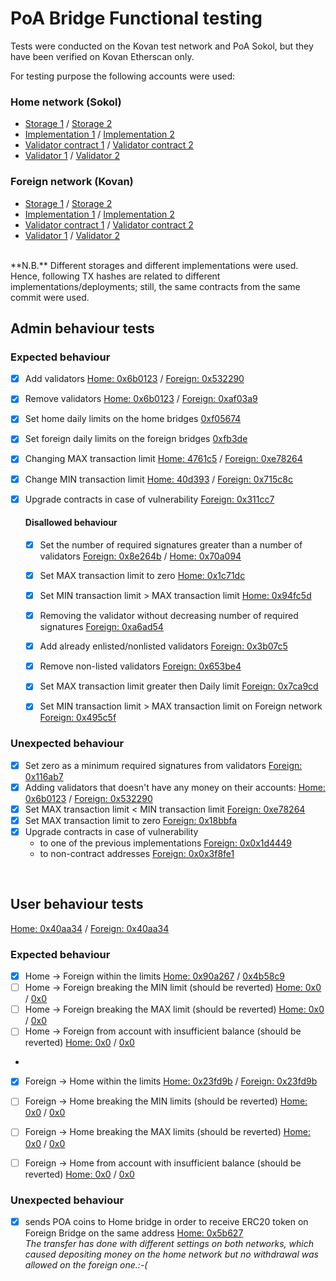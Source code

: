 # PoA Bridge Functional testing

Tests were conducted on the Kovan test network and PoA Sokol, but they have been verified on Kovan Etherscan only. 

For testing purpose the following accounts were used:

### Home network (Sokol)
- [Storage 1](https://sokol.poaexplorer.com/address/search/0xad3ccd040d968af2fa983413d3c8aadd9a6f1c9a) / [Storage 2](https://sokol.poaexplorer.com/address/search/0x8E854802d695269A6F1f3Fcabb2111d2F5A0E6f9)
- [Implementation 1](https://sokol.poaexplorer.com/address/search/0x370b86ba8c5ad9c9f55644826b6819cb4f720aad) / [Implementation 2](https://sokol-explorer.poa.network/account/0x608707f39c8E487eafEDfB190f14392E6239eF00)
- [Validator contract 1](https://sokol-explorer.poa.network/account/0x5F5fB0A1C6e1c95346Eca1771732Db1fD149525B) / [Validator contract 2](https://sokol-explorer.poa.network/account/0x7A070129e443F2f29A9B6320c16a05bA22b4ac0c)
- [Validator 1](https://sokol-explorer.poa.network/account/0x6b1454ea62aa394c98bb63ed6ec8a491ba144a60) / [Validator 2](https://sokol-explorer.poa.network/account/0x8bcb705c12164ef39d6202cc38059a91603e6872)


### Foreign network (Kovan)

- [Storage 1](https://kovan.etherscan.io/address/0x7Ea07cd462eF0d5B51F85d12f232e6BbF646A016) / [Storage 2](https://kovan.etherscan.io/address/0x4055A80216190861Cee084CA6148A0D3bb2725c1) 
- [Implementation 1](https://kovan.etherscan.io/address/0xE58227ae91b3631e13089e9888BBe5E23d779975) / [Implementation 2](https://kovan.etherscan.io/address/0xeB1598642f52B911AF0192002201b5EF0661CC8E)
- [Validator contract 1](https://kovan.etherscan.io/address/0xad3ccd040d968af2fA983413D3c8aADd9a6F1c9a) / [Validator contract 2](https://kovan.etherscan.io/address/0x431c5b97Ba8387EC5979e06b555aeFcC9080A2b2)
- [Validator 1](https://kovan.etherscan.io/address/0x6b1454ea62aa394c98bb63ed6ec8a491ba144a60) / [Validator 2](https://kovan.etherscan.io/address/0x8bcb705c12164ef39d6202cc38059a91603e6872)

<br>
**N.B.** Different storages and different implementations were used. Hence, following TX hashes are related to different implementations/deployments; still, the same contracts from the same commit were used. 

<br>


## Admin behaviour tests

### Expected behaviour

 - [x] Add validators [Home: 0x6b0123](https://sokol.poaexplorer.com/txid/search/0x6b0123736631c34d0a0b1849284d96e79653015e6d240ea61bbcb39d7654b184) / [Foreign: 0x532290](https://kovan.etherscan.io/tx/0x532290af87e310e96bffc86cfae9530eb0d2bf9a5fdce0594ba2fea3a28bbef5)
 - [x] Remove validators [Home: 0x6b0123](https://sokol.poaexplorer.com/txid/search/0x6b0123736631c34d0a0b1849284d96e79653015e6d240ea61bbcb39d7654b184) / [Foreign: 0xaf03a9](https://kovan.etherscan.io/tx/0xaf03a93221c8f16fd398370a0889f741e979089ebcd7982f2bdf5f8179f91679)
 - [x] Set home daily limits on the home bridges [0xf05674](https://sokol.poaexplorer.com/txid/search/0xf0567473d72489d7f3cc6f33cbd14e65985dbb14ae12d3656d1bc80754f7c176)
 - [x] Set foreign daily limits on the foreign bridges [0xfb3de](https://kovan.etherscan.io/tx/0xfb3de489326d4287685638b32ff9ac9c67dd091bb9f7884df765d673d8268e09)
 - [X] Changing MAX transaction limit [Home: 4761c5](https://sokol.poaexplorer.com/txid/search/4761c5ea1ccd5ecf0297000621421e8d1da841f8844b241a1013c5e0c0d320a4) / [Foreign: 0xe78264](https://kovan.etherscan.io/tx/0xe7826480a1ac9ac907ab68b958cea9e6d4baed8c0157870cf391d3ccfaaa0e44)
 - [x] Change MIN transaction limit [Home: 40d393](https://sokol.poaexplorer.com/txid/search/40d39314ad761a271dbfe2becdae8081ea73c397fe1b7a4b316b5fda587ecc0d) / [Foreign: 0x715c8c](https://kovan.etherscan.io/tx/715c8cb9d7acb8fb463087648b2079cbb55a5763f53f83b74e58c1c40c12c85c)
 - [x] Upgrade contracts in case of vulnerability [Foreign: 0x311cc7](https://kovan.etherscan.io/tx/0x311cc7d251ca8bec5f06551c3033429560444934c87adb19eb6850cd24d17483)

	#### Disallowed behaviour

	 - [x] Set the number of required signatures greater than a number of validators [Foreign: 0x8e264b](https://kovan.etherscan.io/tx/0x8e264b88a53ce7e6553e5ff0a29691b11cc5d2e9581edb20cf467c89457bee14) / [Home: 0x70a094](https://sokol.poaexplorer.com/txid/search/70a0941cf60557b62faccd87e23391270992a8221a79c19b027c4e11e754d621)
	 - [x] Set MAX transaction limit to zero [Home: 0x1c71dc](https://sokol.poaexplorer.com/txid/search/1c71dc00002be0b21861d6c7756945c92308f41d268c191bd765934d5f6a325b) 
	 - [x] Set MIN transaction limit > MAX transaction limit [Home: 0x94fc5d](https://sokol.poaexplorer.com/txid/search/94fc5d80d9e6a9d26a1ef274ea609805516f5e51f7a49fd0593ccb797c4cc163) 
	 - [x] Removing the validator without decreasing number of required signatures [Foreign: 0xa6ad54](https://kovan.etherscan.io/tx/0xa6ad5424a2affab8ceab500c5ca75421b5f652a2a016a906bc673561bcd7b9dc)
	 - [x] Add already enlisted/nonlisted validators [Foreign: 0x3b07c5](https://kovan.etherscan.io/tx/0x3b07c5e51a6f6c2bca231f9a5887a4ad95715705b48f71a365ca090e1e2f31cd)
	 - [x] Remove non-listed validators [Foreign: 0x653be4](https://kovan.etherscan.io/tx/0x653be4db726fe200c145f37511ce6c1c03115ec61164b390dc78b0b353e7b94f)
	 - [x] Set MAX transaction limit greater then Daily limit [Foreign: 0x7ca9cd](https://kovan.etherscan.io/tx/0x7ca9cdbddfccd4e3c2a0943f3154337c3c6d80752c98b35d84fe794570da914c)
	 - [x] Set MIN transaction limit > MAX transaction limit on Foreign network [Foreign: 0x495c5f](https://kovan.etherscan.io/tx/0x495c5fcf5f31d965d1ed93ffa1ca1a774f7bc605eb950269b2c46a429a0f1178)


### Unexpected behaviour 

 - [x] Set zero as a minimum required signatures from validators [Foreign: 0x116ab7](https://kovan.etherscan.io/tx/0x116ab76466e2291906793aa343de5e594e2c67c22fe9b4d4ef37e0a25bf21a5d)
 - [x] Adding validators that doesn't have any money on their accounts: [Home: 0x6b0123](https://sokol.poaexplorer.com/txid/search/0x6b0123736631c34d0a0b1849284d96e79653015e6d240ea61bbcb39d7654b184) / [Foreign: 0x532290](https://kovan.etherscan.io/tx/0x532290af87e310e96bffc86cfae9530eb0d2bf9a5fdce0594ba2fea3a28bbef5)
 - [x] Set MAX transaction limit < MIN transaction limit [Foreign: 0xe78264](https://kovan.etherscan.io/tx/0xe7826480a1ac9ac907ab68b958cea9e6d4baed8c0157870cf391d3ccfaaa0e44)
 - [x] Set MAX transaction limit to zero [Foreign: 0x18bbfa](https://kovan.etherscan.io/tx/18bbfad09962bffa862ee14732d1b1bc91bda0bb0c5adb16b2085ec34d39fe9b)
 - [x] Upgrade contracts in case of vulnerability
 	- to one of the previous implementations [Foreign: 0x0x1d4449](https://kovan.etherscan.io/tx/0x1d44494c37c5368139bb613a36edce34f0dbe0065977e32b873b9ce3256d50a4) 
	- to non-contract addresses [Foreign: 0x0x3f8fe1](https://kovan.etherscan.io/tx/0x3f8fe1ef67d6ab83db93e165b9838d882a4621a74d5465183ba79121267a307c) 
		

<br>

## User behaviour tests
[Home: 0x40aa34](https://sokol.poaexplorer.com/txid/search/0x40aa34fb35ef0804a41c2b4be7d3e3d65c7f6d5c) 
 / [Foreign: 0x40aa34](https://kovan.etherscan.io/address/0x40aa34fb35ef0804a41c2b4be7d3e3d65c7f6d5c) 

### Expected behaviour

 - [x] Home -> Foreign within the limits [Home: 0x90a267](https://sokol.poaexplorer.com/txid/search/0x90a2670bf44615fcf72eac1100f06d95af24cb73099636112089c4fcddb601db) / [0x4b58c9](https://kovan.etherscan.io/tx/0x4b58c9ab4f9d721a043474e3737b56ffc5850da039e3c10f93efae95962413d9)
 - [ ] Home -> Foreign breaking the MIN limit (should be reverted) [Home: 0x0](https://sokol.poaexplorer.com/txid/search/) / [0x0](https://kovan.etherscan.io/tx/)
 - [ ] Home -> Foreign breaking the MAX limit (should be reverted) [Home: 0x0](https://sokol.poaexplorer.com/txid/search/) / [0x0](https://kovan.etherscan.io/tx/)
 - [ ] Home -> Foreign from account with insufficient balance (should be reverted) [Home: 0x0](https://sokol.poaexplorer.com/txid/search/) / [0x0](https://kovan.etherscan.io/tx/)
 - 
 - [x] Foreign -> Home within the limits [Home: 0x23fd9b](https://sokol.poaexplorer.com/txid/search/0x23fd9be6ebb432c09c0ca524c189a9b585657188af513f5d1176146ac9850268) / [Foreign: 0x23fd9b](https://kovan.etherscan.io/tx/0x23fd9be6ebb432c09c0ca524c189a9b585657188af513f5d1176146ac9850268)
 - [ ] Foreign -> Home breaking the MIN limits (should be reverted) [Home: 0x0](https://sokol.poaexplorer.com/txid/search/) / [0x0](https://kovan.etherscan.io/tx/)
 - [ ] Foreign -> Home breaking the MAX limits (should be reverted) [Home: 0x0](https://sokol.poaexplorer.com/txid/search/) / [0x0](https://kovan.etherscan.io/tx/)
 - [ ] Foreign -> Home from account with insufficient balance (should be reverted) [Home: 0x0](https://sokol.poaexplorer.com/txid/search/) / [0x0](https://kovan.etherscan.io/tx/)



### Unexpected behaviour

 - [x] sends POA coins to Home bridge in order to receive ERC20 token on Foreign Bridge on the same address [Home: 0x5b627](https://sokol.poaexplorer.com/txid/search/0x5b627ab31d1d517bf41f2ba5ec091c88f4c30fdd742756842d7548a826460561)
<br>*The transfer has done with different settings on both networks, which caused depositing money on the home network but no withdrawal was allowed on the foreign one.:-(*


<br>

